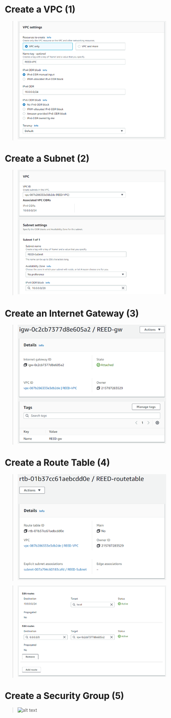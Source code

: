 # Create a VPC (1)
> ![alt text](https://github.com/WSU-kduncan/ceg3120-monreed/blob/main/Lab2/Screenshots/VPC.png)

# Create a Subnet (2) 
> ![alt text](https://github.com/WSU-kduncan/ceg3120-monreed/blob/main/Lab2/Screenshots/Subnet.png)

# Create an Internet Gateway (3)
> ![alt text](https://github.com/WSU-kduncan/ceg3120-monreed/blob/main/Lab2/Screenshots/internet-gateway.png)

# Create a Route Table (4) 
> ![alt text](https://github.com/WSU-kduncan/ceg3120-monreed/blob/main/Lab2/Screenshots/route-table.png)

> ![alt text](https://github.com/WSU-kduncan/ceg3120-monreed/blob/main/Lab2/Screenshots/routes.png)

# Create a Security Group (5) 
> ![alt text]()
